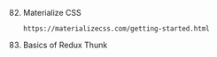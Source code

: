 82. Materialize CSS

        https://materializecss.com/getting-started.html

87. Basics of Redux Thunk
